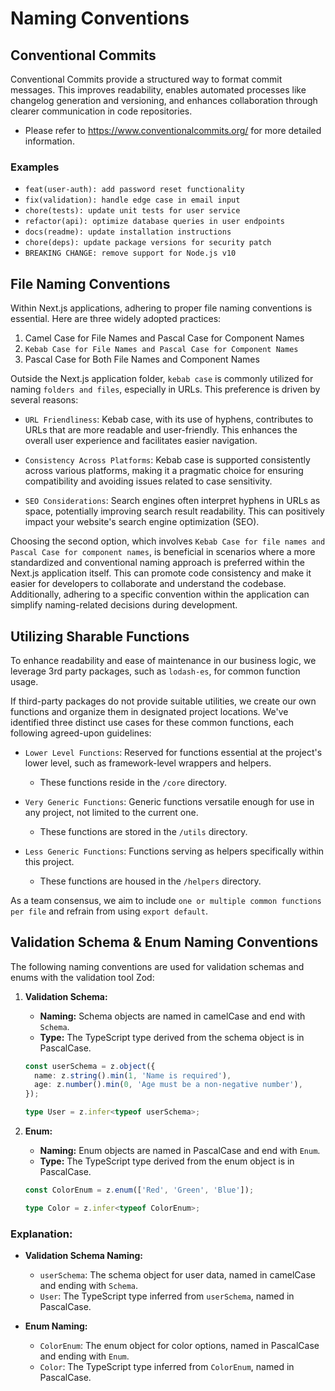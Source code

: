 # Naming Conventions

## Conventional Commits

Conventional Commits provide a structured way to format commit messages. This improves readability, enables automated processes like changelog generation and versioning, and enhances collaboration through clearer communication in code repositories.

- Please refer to https://www.conventionalcommits.org/ for more detailed information.

### Examples

- `feat(user-auth): add password reset functionality`
- `fix(validation): handle edge case in email input`
- `chore(tests): update unit tests for user service`
- `refactor(api): optimize database queries in user endpoints`
- `docs(readme): update installation instructions`
- `chore(deps): update package versions for security patch`
- `BREAKING CHANGE: remove support for Node.js v10`

## File Naming Conventions

Within Next.js applications, adhering to proper file naming conventions is essential. Here are three widely adopted practices:

1. Camel Case for File Names and Pascal Case for Component Names
2. `Kebab Case for File Names and Pascal Case for Component Names`
3. Pascal Case for Both File Names and Component Names

Outside the Next.js application folder, `kebab case` is commonly utilized for naming `folders and files`, especially in URLs. This preference is driven by several reasons:

- `URL Friendliness`: Kebab case, with its use of hyphens, contributes to URLs that are more readable and user-friendly. This enhances the overall user experience and facilitates easier navigation.

- `Consistency Across Platforms`: Kebab case is supported consistently across various platforms, making it a pragmatic choice for ensuring compatibility and avoiding issues related to case sensitivity.

- `SEO Considerations`: Search engines often interpret hyphens in URLs as space, potentially improving search result readability. This can positively impact your website's search engine optimization (SEO).

Choosing the second option, which involves `Kebab Case for file names and Pascal Case for component names`, is beneficial in scenarios where a more standardized and conventional naming approach is preferred within the Next.js application itself. This can promote code consistency and make it easier for developers to collaborate and understand the codebase. Additionally, adhering to a specific convention within the application can simplify naming-related decisions during development.

## Utilizing Sharable Functions

To enhance readability and ease of maintenance in our business logic, we leverage 3rd party packages, such as `lodash-es`, for common function usage.

If third-party packages do not provide suitable utilities, we create our own functions and organize them in designated project locations.
We've identified three distinct use cases for these common functions, each following agreed-upon guidelines:

- `Lower Level Functions`: Reserved for functions essential at the project's lower level, such as framework-level wrappers and helpers.

  - These functions reside in the `/core` directory.

- `Very Generic Functions`: Generic functions versatile enough for use in any project, not limited to the current one.

  - These functions are stored in the `/utils` directory.

- `Less Generic Functions`: Functions serving as helpers specifically within this project.
  - These functions are housed in the `/helpers` directory.

As a team consensus, we aim to include `one or multiple common functions per file` and refrain from using `export default`.

## Validation Schema & Enum Naming Conventions

The following naming conventions are used for validation schemas and enums with the validation tool Zod:

1. **Validation Schema:**

   - **Naming:** Schema objects are named in camelCase and end with `Schema`.
   - **Type:** The TypeScript type derived from the schema object is in PascalCase.

   ```typescript
   const userSchema = z.object({
     name: z.string().min(1, 'Name is required'),
     age: z.number().min(0, 'Age must be a non-negative number'),
   });

   type User = z.infer<typeof userSchema>;
   ```

2. **Enum:**

   - **Naming:** Enum objects are named in PascalCase and end with `Enum`.
   - **Type:** The TypeScript type derived from the enum object is in PascalCase.

   ```typescript
   const ColorEnum = z.enum(['Red', 'Green', 'Blue']);

   type Color = z.infer<typeof ColorEnum>;
   ```

### Explanation:

- **Validation Schema Naming:**

  - `userSchema`: The schema object for user data, named in camelCase and ending with `Schema`.
  - `User`: The TypeScript type inferred from `userSchema`, named in PascalCase.

- **Enum Naming:**
  - `ColorEnum`: The enum object for color options, named in PascalCase and ending with `Enum`.
  - `Color`: The TypeScript type inferred from `ColorEnum`, named in PascalCase.
